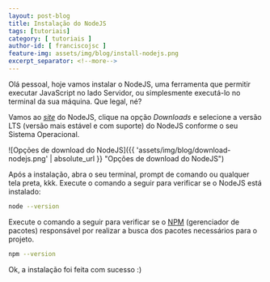 ```yaml
---
layout: post-blog
title: Instalação do NodeJS
tags: [tutoriais]
category: [ tutoriais ]
author-id: [ franciscojsc ]
feature-img: assets/img/blog/install-nodejs.png
excerpt_separator: <!--more-->
---
```


Olá pessoal, hoje vamos instalar o NodeJS, uma ferramenta que permitir executar JavaScript no lado Servidor, ou simplesmente executá-lo no terminal da sua máquina. Que legal, né?

Vamos ao [*site*](https://nodejs.org/en/) do NodeJS, clique na opção _Downloads_ e selecione a versão LTS (versão mais estável e com suporte) do NodeJS conforme o seu Sistema Operacional.

![Opções de download do NodeJS]({{ 'assets/img/blog/download-nodejs.png' | absolute_url }} "Opções de download do NodeJS")

Após a instalação, abra o seu terminal, prompt de comando ou qualquer tela preta, kkk. Execute o comando a seguir para verificar se o NodeJS está instalado:
```bash
node --version
```

Execute o comando a seguir para verificar se o [NPM](https://docs.npmjs.com/about-npm/) (gerenciador de pacotes) responsável por realizar a busca dos pacotes necessários para o projeto.
```bash
npm --version
```

Ok, a instalação foi feita com sucesso :)